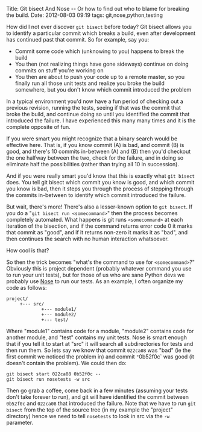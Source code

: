 Title: Git bisect And Nose -- Or how to find out who to blame for breaking the build.
Date: 2012-08-03 09:19
tags: git,nose,python,testing

How did I not ever discover `git bisect` before today?  Git bisect allows you to identify a particular commit which
breaks a build, even after development has continued past that commit.  So for example, say you:

<!-- markdownlint-disable MD013 -->

* Commit some code which (unknowing to you) happens to break the build
* You then (not realizing things have gone sideways) continue on doing commits on stuff you're working on
* You then are about to push your code up to a remote master, so you finally run all those unit tests and realize you broke the build somewhere, but you don't know which commit introduced the problem

<!-- markdownlint-enable MD013 -->

In a typical environment you'd now have a fun period of checking out a previous revision, running the tests, seeing if
that was the commit that broke the build, and continue doing so until you identified the commit that introduced the
failure.  I have experienced this many many times and it is the complete opposite of fun.

If you were smart you might recognize that a binary search would be effective here.  That is, if you know commit (A) is
bad, and commit (B) is good, and there's 10 commits in-between (A) and (B) then you'd checkout the one halfway between
the two, check for the failure, and in doing so eliminate half the possibilities (rather than trying all 10 in succession).

And if you were really smart you'd know that this is exactly what `git bisect` does.  You tell git bisect which commit
you know is good, and which commit you know is bad, then it steps you through the process of stepping through the
commits in-between to identify which commit introduced the failure.

But wait, there's more!  There's also a lesser-known option to `git bisect`.  If you do a
"`git bisect run <somecommand>`" then the process becomes completely automated.  What happens is git runs
`<somecommand>` at each iteration of the bisection, and if the command returns error code 0 it marks that commit as
"good", and if it returns non-zero it marks it as "bad", and then continues the search with no human interaction whatsoever.

How cool is that?

So then the trick becomes "what's the command to use for `<somecommand>`?"  Obviously this is project dependent
(probably whatever command you use to run your unit tests), but for those of us who are sane Python devs we probably use
[Nose](https://github.com/nose-devs/nose) to run our tests.  As an example, I often organize my code as follows:

```shell
project/
     +--- src/
             +--- module1/
             +--- module2/
             +--- test/
```

Where "module1" contains code for a module, "module2" contains code for another module, and "test" contains my unit
tests.  Nose is smart enough that if you tell it to start at "src" it will search all subdirectories for tests and then
run them.  So lets say we know that commit `022ca08` was "bad" (ie the first commit we noticed the problem in) and
commit `"`0b52f0c` was good (it doesn't contain the problem).  We could then do:

```shell
git bisect start 022ca08 0b52f0c --
git bisect run nosetests -w src
```

Then go grab a coffee, come back in a few minutes (assuming your tests don't take forever to run), and git will have
identified the commit between `0b52f0c` and `022ca08` that introduced the failure.  Note that we have to run `git bisect`
from the top of the source tree (in my example the "project" directory) hence we need to tell `nosetests` to look in
src via the `-w` parameter.
